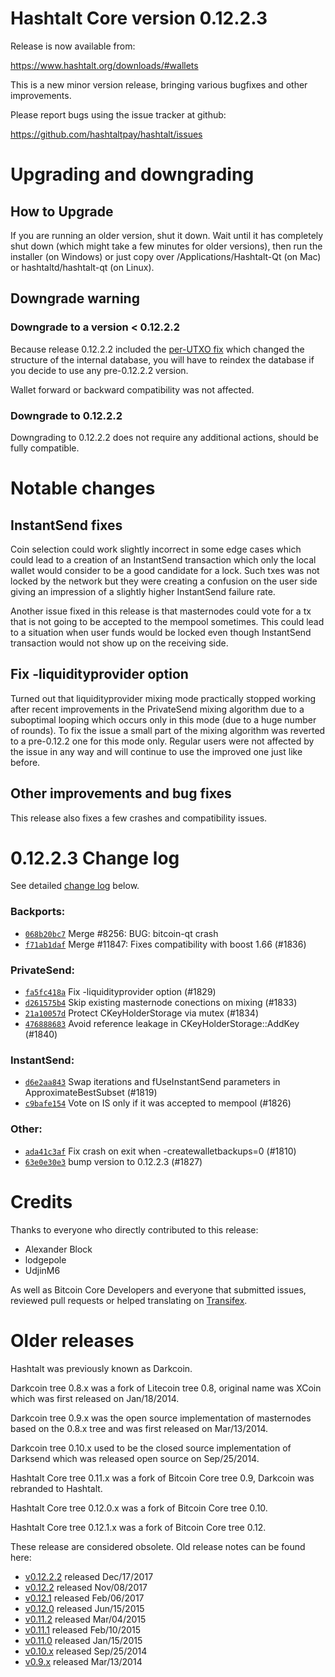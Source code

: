 Hashtalt Core version 0.12.2.3
==========================

Release is now available from:

  <https://www.hashtalt.org/downloads/#wallets>

This is a new minor version release, bringing various bugfixes and other
improvements.

Please report bugs using the issue tracker at github:

  <https://github.com/hashtaltpay/hashtalt/issues>


Upgrading and downgrading
=========================

How to Upgrade
--------------

If you are running an older version, shut it down. Wait until it has completely
shut down (which might take a few minutes for older versions), then run the
installer (on Windows) or just copy over /Applications/Hashtalt-Qt (on Mac) or
hashtaltd/hashtalt-qt (on Linux).

Downgrade warning
-----------------

### Downgrade to a version < 0.12.2.2

Because release 0.12.2.2 included the [per-UTXO fix](release-notes/hashtalt/release-notes-0.12.2.2.md#per-utxo-fix)
which changed the structure of the internal database, you will have to reindex
the database if you decide to use any pre-0.12.2.2 version.

Wallet forward or backward compatibility was not affected.

### Downgrade to 0.12.2.2

Downgrading to 0.12.2.2 does not require any additional actions, should be
fully compatible.

Notable changes
===============

InstantSend fixes
-----------------

Coin selection could work slightly incorrect in some edge cases which could
lead to a creation of an InstantSend transaction which only the local wallet
would consider to be a good candidate for a lock. Such txes was not locked by
the network but they were creating a confusion on the user side giving an
impression of a slightly higher InstantSend failure rate.

Another issue fixed in this release is that masternodes could vote for a tx
that is not going to be accepted to the mempool sometimes. This could lead to
a situation when user funds would be locked even though InstantSend transaction
would not show up on the receiving side.

Fix -liquidityprovider option
-----------------------------

Turned out that liquidityprovider mixing mode practically stopped working after
recent improvements in the PrivateSend mixing algorithm due to a suboptimal
looping which occurs only in this mode (due to a huge number of rounds). To fix
the issue a small part of the mixing algorithm was reverted to a pre-0.12.2 one
for this mode only. Regular users were not affected by the issue in any way and
will continue to use the improved one just like before.

Other improvements and bug fixes
--------------------------------

This release also fixes a few crashes and compatibility issues.


0.12.2.3 Change log
===================

See detailed [change log](https://github.com/hashtaltpay/hashtalt/compare/v0.12.2.2...hashtaltpay:v0.12.2.3) below.

### Backports:
- [`068b20bc7`](https://github.com/hashtaltpay/hashtalt/commit/068b20bc7) Merge #8256: BUG: bitcoin-qt crash
- [`f71ab1daf`](https://github.com/hashtaltpay/hashtalt/commit/f71ab1daf) Merge #11847: Fixes compatibility with boost 1.66 (#1836)

### PrivateSend:
- [`fa5fc418a`](https://github.com/hashtaltpay/hashtalt/commit/fa5fc418a) Fix -liquidityprovider option (#1829)
- [`d261575b4`](https://github.com/hashtaltpay/hashtalt/commit/d261575b4) Skip existing masternode conections on mixing (#1833)
- [`21a10057d`](https://github.com/hashtaltpay/hashtalt/commit/21a10057d) Protect CKeyHolderStorage via mutex (#1834)
- [`476888683`](https://github.com/hashtaltpay/hashtalt/commit/476888683) Avoid reference leakage in CKeyHolderStorage::AddKey (#1840)

### InstantSend:
- [`d6e2aa843`](https://github.com/hashtaltpay/hashtalt/commit/d6e2aa843) Swap iterations and fUseInstantSend parameters in ApproximateBestSubset (#1819)
- [`c9bafe154`](https://github.com/hashtaltpay/hashtalt/commit/c9bafe154) Vote on IS only if it was accepted to mempool (#1826)

### Other:
- [`ada41c3af`](https://github.com/hashtaltpay/hashtalt/commit/ada41c3af) Fix crash on exit when -createwalletbackups=0 (#1810)
- [`63e0e30e3`](https://github.com/hashtaltpay/hashtalt/commit/63e0e30e3) bump version to 0.12.2.3 (#1827)

Credits
=======

Thanks to everyone who directly contributed to this release:

- Alexander Block
- lodgepole
- UdjinM6

As well as Bitcoin Core Developers and everyone that submitted issues,
reviewed pull requests or helped translating on
[Transifex](https://www.transifex.com/projects/p/hashtalt/).


Older releases
==============

Hashtalt was previously known as Darkcoin.

Darkcoin tree 0.8.x was a fork of Litecoin tree 0.8, original name was XCoin
which was first released on Jan/18/2014.

Darkcoin tree 0.9.x was the open source implementation of masternodes based on
the 0.8.x tree and was first released on Mar/13/2014.

Darkcoin tree 0.10.x used to be the closed source implementation of Darksend
which was released open source on Sep/25/2014.

Hashtalt Core tree 0.11.x was a fork of Bitcoin Core tree 0.9,
Darkcoin was rebranded to Hashtalt.

Hashtalt Core tree 0.12.0.x was a fork of Bitcoin Core tree 0.10.

Hashtalt Core tree 0.12.1.x was a fork of Bitcoin Core tree 0.12.

These release are considered obsolete. Old release notes can be found here:

- [v0.12.2.2](release-notes/hashtalt/release-notes-0.12.2.2.md) released Dec/17/2017
- [v0.12.2](release-notes/hashtalt/release-notes-0.12.2.md) released Nov/08/2017
- [v0.12.1](release-notes/hashtalt/release-notes-0.12.1.md) released Feb/06/2017
- [v0.12.0](release-notes/hashtalt/release-notes-0.12.0.md) released Jun/15/2015
- [v0.11.2](release-notes/hashtalt/release-notes-0.11.2.md) released Mar/04/2015
- [v0.11.1](release-notes/hashtalt/release-notes-0.11.1.md) released Feb/10/2015
- [v0.11.0](release-notes/hashtalt/release-notes-0.11.0.md) released Jan/15/2015
- [v0.10.x](release-notes/hashtalt/release-notes-0.10.0.md) released Sep/25/2014
- [v0.9.x](release-notes/hashtalt/release-notes-0.9.0.md) released Mar/13/2014

